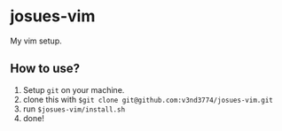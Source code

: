# josues-vim
My vim setup.
## How to use?
  1) Setup `git` on your machine.
  2) clone this with `$git clone git@github.com:v3nd3774/josues-vim.git`
  3) run `$josues-vim/install.sh`
  4) done!
